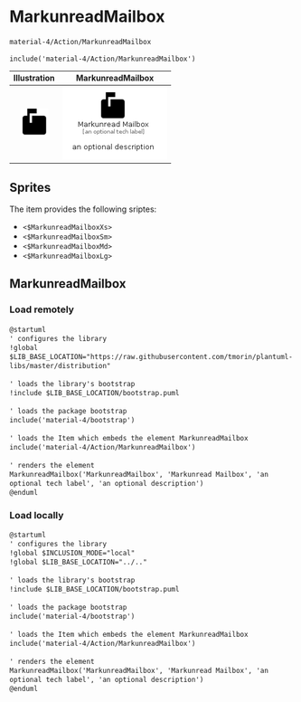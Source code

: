 # MarkunreadMailbox


```text
material-4/Action/MarkunreadMailbox
```

```text
include('material-4/Action/MarkunreadMailbox')
```



| Illustration | MarkunreadMailbox |
| :---: | :---: |
| ![illustration for Illustration](../../material-4/Action/MarkunreadMailbox.png) | ![illustration for MarkunreadMailbox](../../material-4/Action/MarkunreadMailbox.Local.png) |



## Sprites
The item provides the following sriptes:

- `<$MarkunreadMailboxXs>`
- `<$MarkunreadMailboxSm>`
- `<$MarkunreadMailboxMd>`
- `<$MarkunreadMailboxLg>`





## MarkunreadMailbox

### Load remotely
```plantuml
@startuml
' configures the library
!global $LIB_BASE_LOCATION="https://raw.githubusercontent.com/tmorin/plantuml-libs/master/distribution"

' loads the library's bootstrap
!include $LIB_BASE_LOCATION/bootstrap.puml

' loads the package bootstrap
include('material-4/bootstrap')

' loads the Item which embeds the element MarkunreadMailbox
include('material-4/Action/MarkunreadMailbox')

' renders the element
MarkunreadMailbox('MarkunreadMailbox', 'Markunread Mailbox', 'an optional tech label', 'an optional description')
@enduml
```

### Load locally
```plantuml
@startuml
' configures the library
!global $INCLUSION_MODE="local"
!global $LIB_BASE_LOCATION="../.."

' loads the library's bootstrap
!include $LIB_BASE_LOCATION/bootstrap.puml

' loads the package bootstrap
include('material-4/bootstrap')

' loads the Item which embeds the element MarkunreadMailbox
include('material-4/Action/MarkunreadMailbox')

' renders the element
MarkunreadMailbox('MarkunreadMailbox', 'Markunread Mailbox', 'an optional tech label', 'an optional description')
@enduml
```

